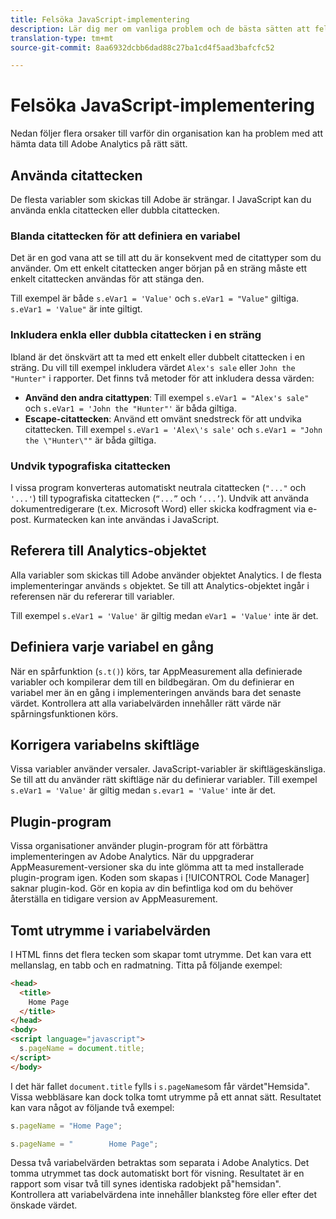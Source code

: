 ```yaml
---
title: Felsöka JavaScript-implementering
description: Lär dig mer om vanliga problem och de bästa sätten att felsöka JavaScript-implementeringen.
translation-type: tm+mt
source-git-commit: 8aa6932dcbb6dad88c27ba1cd4f5aad3bafcfc52

---
```



# Felsöka JavaScript-implementering

Nedan följer flera orsaker till varför din organisation kan ha problem med att hämta data till Adobe Analytics på rätt sätt.

## Använda citattecken

De flesta variabler som skickas till Adobe är strängar. I JavaScript kan du använda enkla citattecken eller dubbla citattecken.

### Blanda citattecken för att definiera en variabel

Det är en god vana att se till att du är konsekvent med de citattyper som du använder. Om ett enkelt citattecken anger början på en sträng måste ett enkelt citattecken användas för att stänga den.

Till exempel är både `s.eVar1 = 'Value'` och `s.eVar1 = "Value"` giltiga. `s.eVar1 = 'Value"` är inte giltigt.

### Inkludera enkla eller dubbla citattecken i en sträng

Ibland är det önskvärt att ta med ett enkelt eller dubbelt citattecken i en sträng. Du vill till exempel inkludera värdet `Alex's sale` eller `John the "Hunter"` i rapporter. Det finns två metoder för att inkludera dessa värden:

* **Använd den andra citattypen**: Till exempel `s.eVar1 = "Alex's sale"` och `s.eVar1 = 'John the "Hunter"'` är båda giltiga.
* **Escape-citattecken**: Använd ett omvänt snedstreck för att undvika citattecken. Till exempel `s.eVar1 = 'Alex\'s sale'` och `s.eVar1 = "John the \"Hunter\""` är båda giltiga.

### Undvik typografiska citattecken

I vissa program konverteras automatiskt neutrala citattecken (`"..."` och `'...'`) till typografiska citattecken (`“...”` och `‘...’`). Undvik att använda dokumentredigerare (t.ex. Microsoft Word) eller skicka kodfragment via e-post. Kurmatecken kan inte användas i JavaScript.

## Referera till Analytics-objektet

Alla variabler som skickas till Adobe använder objektet Analytics. I de flesta implementeringar används `s` objektet. Se till att Analytics-objektet ingår i referensen när du refererar till variabler.

Till exempel `s.eVar1 = 'Value'` är giltig medan `eVar1 = 'Value'` inte är det.

## Definiera varje variabel en gång

När en spårfunktion (`s.t()`) körs, tar AppMeasurement alla definierade variabler och kompilerar dem till en bildbegäran. Om du definierar en variabel mer än en gång i implementeringen används bara det senaste värdet. Kontrollera att alla variabelvärden innehåller rätt värde när spårningsfunktionen körs.

## Korrigera variabelns skiftläge

Vissa variabler använder versaler. JavaScript-variabler är skiftlägeskänsliga. Se till att du använder rätt skiftläge när du definierar variabler. Till exempel `s.eVar1 = 'Value'` är giltig medan `s.evar1 = 'Value'` inte är det.

## Plugin-program

Vissa organisationer använder plugin-program för att förbättra implementeringen av Adobe Analytics. När du uppgraderar AppMeasurement-versioner ska du inte glömma att ta med installerade plugin-program igen. Koden som skapas i [!UICONTROL Code Manager] saknar plugin-kod. Gör en kopia av din befintliga kod om du behöver återställa en tidigare version av AppMeasurement.

## Tomt utrymme i variabelvärden

I HTML finns det flera tecken som skapar tomt utrymme. Det kan vara ett mellanslag, en tabb och en radmatning. Titta på följande exempel:

```html
<head>
  <title>
    Home Page
  </title>
</head>
<body>
<script language="javascript">
  s.pageName = document.title;
</script>
</body>
```

I det här fallet `document.title` fylls i `s.pageName`som får värdet&quot;Hemsida&quot;. Vissa webbläsare kan dock tolka tomt utrymme på ett annat sätt. Resultatet kan vara något av följande två exempel:

```js
s.pageName = "Home Page";
```

```js
s.pageName = "        Home Page";
```

Dessa två variabelvärden betraktas som separata i Adobe Analytics. Det tomma utrymmet tas dock automatiskt bort för visning. Resultatet är en rapport som visar två till synes identiska radobjekt på&quot;hemsidan&quot;. Kontrollera att variabelvärdena inte innehåller blanksteg före eller efter det önskade värdet.
